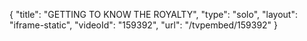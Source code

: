 {
    "title": "GETTING TO KNOW THE ROYALTY",
    "type": "solo",
    "layout": "iframe-static",
    "videoId": "159392",
    "url": "\/tvpembed\/159392"
}
